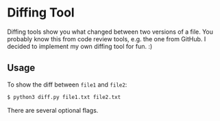 # Diffing Tool

Diffing tools show you what changed between two versions of a file.
You probably know this from code review tools, e.g. the one from GitHub.
I decided to implement my own diffing tool for fun. :)

## Usage

To show the diff between `file1` and `file2`:

```sh
$ python3 diff.py file1.txt file2.txt
```

There are several optional flags.
